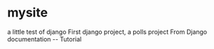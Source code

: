 # mysite
a little test of django
First django project, a polls project
From Django documentation -- Tutorial

